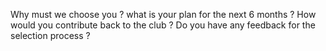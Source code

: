 Why must we choose you ? 
what is your plan for the next 6 months ? 
How would you contribute back to the club  ?
Do you have any feedback for the selection process ? 
